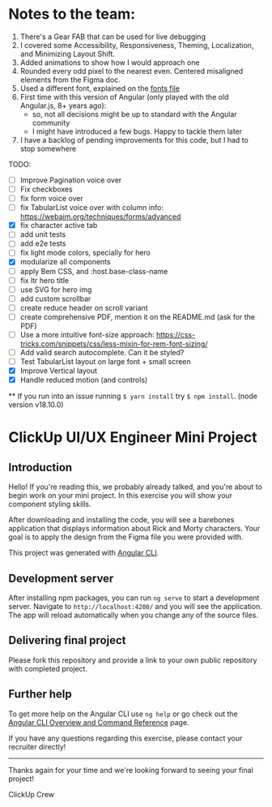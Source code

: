 # Notes to the team:

1. There's a Gear FAB that can be used for live debugging
2. I covered some Accessibility, Responsiveness, Theming, Localization, and Minimizing Layout Shift.
3. Added animations to show how I would approach one
4. Rounded every odd pixel to the nearest even. Centered misaligned elements from the Figma doc.
5. Used a different font, explained on the [fonts file](src/assets/fonts/fonts.scss)
6. First time with this version of Angular (only played with the old Angular.js, 8+ years ago):
   - so, not all decisions might be up to standard with the Angular community
   - I might have introduced a few bugs. Happy to tackle them later
7. I have a backlog of pending improvements for this code, but I had to stop somewhere

TODO:

- [ ] Improve Pagination voice over
- [ ] Fix checkboxes
- [ ] fix form voice over
- [ ] fix TabularList voice over with column info: https://webaim.org/techniques/forms/advanced
- [x] fix character active tab
- [ ] add unit tests
- [ ] add e2e tests
- [ ] fix light mode colors, specially for hero
- [x] modularize all components
- [ ] apply Bem CSS, and :host.base-class-name
- [ ] fix ltr hero title
- [ ] use SVG for hero img
- [ ] add custom scrollbar
- [ ] create reduce header on scroll variant
- [ ] create comprehensive PDF, mention it on the README.md (ask for the PDF)
- [ ] Use a more intuitive font-size approach: https://css-tricks.com/snippets/css/less-mixin-for-rem-font-sizing/
- [ ] Add valid search autocomplete. Can it be styled?
- [ ] Test TabularList layout on large font + small screen
- [x] Improve Vertical layout
- [x] Handle reduced motion (and controls)

\*\* If you run into an issue running `$ yarn install` try `$ npm install`. (node version v18.10.0)

# ClickUp UI/UX Engineer Mini Project

## Introduction

Hello! If you're reading this, we probably already talked, and you're about to begin work on your mini project. In this exercise you will show your component styling skills.

After downloading and installing the code, you will see a barebones application that displays information about Rick and Morty characters. Your goal is to apply the design from the Figma file you were provided with.

This project was generated with [Angular CLI](https://github.com/angular/angular-cli).

## Development server

After installing npm packages, you can run `ng serve` to start a development server. Navigate to `http://localhost:4200/` and you will see the application. The app will reload automatically when you change any of the source files.

## Delivering final project

Please fork this repository and provide a link to your own public repository with completed project.

## Further help

To get more help on the Angular CLI use `ng help` or go check out the [Angular CLI Overview and Command Reference](https://angular.io/cli) page.

If you have any questions regarding this exercise, please contact your recruiter directly!

---

Thanks again for your time and we're looking forward to seeing your final project!

ClickUp Crew
